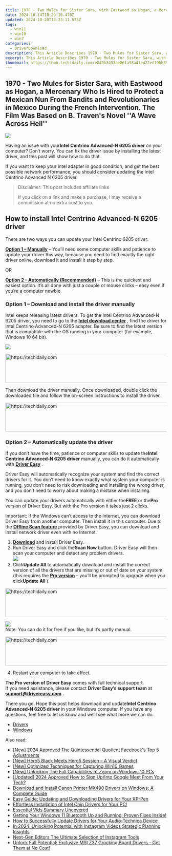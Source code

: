 ```yaml
---
title: 1970 - Two Mules for Sister Sara, with Eastwood as Hogan, a Mercenary Who Is Hired to Protect a Mexican Nun From Bandits and Revolutionaries in Mexico During the French Intervention. The Film Was Based on B. Traven's Novel ''A Wave Across Hell''
date: 2024-10-14T18:29:18.470Z
updated: 2024-10-20T18:23:11.575Z
tags:
  - win11
  - win10
  - win7
categories:
  - DriverDownload
description: This Article Describes 1970 - Two Mules for Sister Sara, with Eastwood as Hogan, a Mercenary Who Is Hired to Protect a Mexican Nun From Bandits and Revolutionaries in Mexico During the French Intervention. The Film Was Based on B. Traven's Novel ''A Wave Across Hell''
excerpt: This Article Describes 1970 - Two Mules for Sister Sara, with Eastwood as Hogan, a Mercenary Who Is Hired to Protect a Mexican Nun From Bandits and Revolutionaries in Mexico During the French Intervention. The Film Was Based on B. Traven's Novel ''A Wave Across Hell''
thumbnail: https://thmb.techidaily.com/e849b3433ae861a98a41e422ed19bb8502406c23628dc5175ac052fdfbe1c181.jpg
---
```


## 1970 - Two Mules for Sister Sara, with Eastwood as Hogan, a Mercenary Who Is Hired to Protect a Mexican Nun From Bandits and Revolutionaries in Mexico During the French Intervention. The Film Was Based on B. Traven's Novel ''A Wave Across Hell''

![](https://images.drivereasy.com/wp-content/uploads/2018/10/img_5bbb234b9f877.png)

 Having an issue with your**Intel Centrino Advanced-N 6205 driver** on your computer? Don’t worry. You can fix the driver issue by installing the latest driver, and this post will show how to do that.

 If you want to keep your Intel adapter in good condition, and get the best possible network performance, you should consider updating the Intel Centrino Advanced N 6205 driver.

>  Disclaimer: This post includes affiliate links
>
>  If you click on a link and make a purchase, I may receive a commission at no extra cost to you.
>

## How to install Intel Centrino Advanced-N 6205 driver

There are two ways you can update your Intel Centrino 6205 driver:

[**Option 1 – Manually**](https://tools.techidaily.com/drivereasy/download/) – You’ll need some computer skills and patience to update your driver this way, because you need to find exactly the right driver online, download it and install it step by step.

OR

**[Option 2 – Automatically (Recommended)](https://www.drivereasy.com/knowledge/intel-centrino-advanced-n-6205-driver-issues-in-windows-solved/#M2)**  – This is the quickest and easiest option. It’s all done with just a couple or mouse clicks – easy even if you’re a computer newbie.

### Option 1 – Download and install the driver manually

 Intel keeps releasing latest drivers. To get the Intel Centrino Advanced-N 6205 driver, you need to go to the **[Intel download center](https://downloadcenter.intel.com/)**  , find the driver for Intel Centrino Advanced-N 6205 adapter. Be sure to find the latest version that is compatible with the OS running in your computer (for example, Windows 10 64 bit).

![](https://images.drivereasy.com/wp-content/uploads/2018/10/img_5bbb2462338e2.jpg)

<!-- affiliate ads begin -->
<a href="https://appsumo.8odi.net/c/5597632/2151882/7443" target="_top" id="2151882">
  <img src="//a.impactradius-go.com/display-ad/7443-2151882" border="0" alt="https://techidaily.com" width="600" height="90"/>
</a>
<img height="0" width="0" src="https://appsumo.8odi.net/i/5597632/2151882/7443" style="position:absolute;visibility:hidden;" border="0" />
<!-- affiliate ads end -->

 Then download the driver manually. Once downloaded, double click the downloaded file and follow the on-screen instructions to install the driver.

<!-- affiliate ads begin -->
<a href="https://appsumo.8odi.net/c/5597632/2094428/7443" target="_top" id="2094428">
  <img src="//a.impactradius-go.com/display-ad/7443-2094428" border="0" alt="https://techidaily.com" width="728" height="90"/>
</a>
<img height="0" width="0" src="https://appsumo.8odi.net/i/5597632/2094428/7443" style="position:absolute;visibility:hidden;" border="0" />
<!-- affiliate ads end -->

### Option 2 – Automatically update the driver

 If you don’t have the time, patience or computer skills to update the**Intel Centrino Advanced-N 6205 driver** manually, you can do it automatically with **[Driver Easy](https://tools.techidaily.com/drivereasy/download/)**  .

 Driver Easy will automatically recognize your system and find the correct drivers for it. You don’t need to know exactly what system your computer is running, you don’t need to risk downloading and installing the wrong driver, and you don’t need to worry about making a mistake when installing.

 You can update your drivers automatically with either the**FREE** or the**Pro** version of Driver Easy. But with the Pro version it takes just 2 clicks.

 Important: If the Windows can’t access to the Internet, you can download Driver Easy from another computer. Then install it in this computer. Due to the **[Offline Scan feature](https://tools.techidaily.com/drivereasy/download/)**  provided by Driver Easy, you can download and install network driver even with no Internet.

1. [**Download**](https://tools.techidaily.com/drivereasy/download/) and install Driver Easy.
2. Run Driver Easy and click the**Scan Now** button. Driver Easy will then scan your computer and detect any problem drivers.  
![](https://images.drivereasy.com/wp-content/uploads/2018/10/img_5bbb254687bf9.jpg)
3. Click**Update All** to automatically download and install the correct version of all the drivers that are missing or out of date on your system (this requires the **[Pro version](https://tools.techidaily.com/drivereasy/download/)**  – you’ll be prompted to upgrade when you click**Update All** ).  

<!-- affiliate ads begin -->
<a href="https://ephamedtechinc.pxf.io/c/5597632/2136626/26400" target="_top" id="2136626">
  <img src="//a.impactradius-go.com/display-ad/26400-2136626" border="0" alt="https://techidaily.com" width="728" height="90"/>
</a>
<img height="0" width="0" src="https://ephamedtechinc.pxf.io/i/5597632/2136626/26400" style="position:absolute;visibility:hidden;" border="0" />
<!-- affiliate ads end -->

![](https://images.drivereasy.com/wp-content/uploads/2018/10/img_5bbb272158d57.jpg)  
 Note: You can do it for free if you like, but it’s partly manual.

<!-- affiliate ads begin -->
<a href="https://appsumo.8odi.net/c/5597632/2137380/7443" target="_top" id="2137380">
  <img src="//a.impactradius-go.com/display-ad/7443-2137380" border="0" alt="https://techidaily.com" width="728" height="90"/>
</a>
<img height="0" width="0" src="https://appsumo.8odi.net/i/5597632/2137380/7443" style="position:absolute;visibility:hidden;" border="0" />
<!-- affiliate ads end -->

4. Restart your computer to take effect.

**The Pro version of Driver Easy** comes with full technical support.  
 If you need assistance, please contact **Driver Easy’s support team** at **[support@drivereasy.com](https://tools.techidaily.com/drivereasy/download/) .**

 There you go. Hope this post helps download and update**Intel Centrino Advanced-N 6205 driver** in your Windows computer. If you have any questions, feel free to let us know and we’ll see what more we can do.

* [Drivers](https://tools.techidaily.com/drivereasy/download/)
* [Windows](https://tools.techidaily.com/drivereasy/download/)

<ins class="adsbygoogle"
     style="display:block"
     data-ad-format="autorelaxed"
     data-ad-client="ca-pub-7571918770474297"
     data-ad-slot="1223367746"></ins>

<ins class="adsbygoogle"
     style="display:block"
     data-ad-client="ca-pub-7571918770474297"
     data-ad-slot="8358498916"
     data-ad-format="auto"
     data-full-width-responsive="true"></ins>

<span class="atpl-alsoreadstyle">Also read:</span>
<div><ul>
<li><a href="https://facebook-videos.techidaily.com/new-2024-approved-the-quintessential-quotient-facebooks-top-5-adjustments/"><u>[New] 2024 Approved The Quintessential Quotient Facebook's Top 5 Adjustments</u></a></li>
<li><a href="https://some-knowledge.techidaily.com/new-hero5-black-meets-hero5-session-a-visual-verdict/"><u>[New] Hero5 Black Meets Hero5 Session – A Visual Verdict</u></a></li>
<li><a href="https://visual-screen-recording.techidaily.com/new-optimized-techniques-for-capturing-win10-games/"><u>[New] Optimized Techniques for Capturing Win10 Games</u></a></li>
<li><a href="https://some-approaches.techidaily.com/new-unlocking-the-full-capabilities-of-zoom-on-windows-10-pcs/"><u>[New] Unlocking The Full Capabilities of Zoom on Windows 10 PCs</u></a></li>
<li><a href="https://video-screen-grab.techidaily.com/updated-2024-approved-how-to-sign-upinto-google-meet-from-your-tech/"><u>[Updated] 2024 Approved How to Sign Up/Into Google Meet From Your Tech?</u></a></li>
<li><a href="https://win-amazing.techidaily.com/download-and-install-canon-printer-mx490-drivers-on-windows-a-complete-guide/"><u>Download and Install Canon Printer MX490 Drivers on Windows: A Complete Guide</u></a></li>
<li><a href="https://win-amazing.techidaily.com/easy-guide-updating-and-downloading-drivers-for-your-xp-pen/"><u>Easy Guide: Updating and Downloading Drivers for Your XP-Pen</u></a></li>
<li><a href="https://win-amazing.techidaily.com/1722962252078-effortless-installation-of-intel-chip-drivers-for-your-pc/"><u>Effortless Installation of Intel Chip Drivers for Your PC!</u></a></li>
<li><a href="https://youtube-clips.techidaily.com/essential-vids-summary-uncovered/"><u>Essential Vids Summary Uncovered</u></a></li>
<li><a href="https://sound-issues.techidaily.com/1723016649339-getting-your-windows-11-bluetooth-up-and-running-proven-fixes-inside/"><u>Getting Your Windows 11 Bluetooth Up and Running: Proven Fixes Inside!</u></a></li>
<li><a href="https://win-amazing.techidaily.com/how-to-successfully-update-drivers-for-your-audio-technica-device/"><u>How to Successfully Update Drivers for Your Audio-Technica Device</u></a></li>
<li><a href="https://instagram-video-recordings.techidaily.com/in-2024-unlocking-potential-with-instagram-videos-strategic-planning-insights/"><u>In 2024, Unlocking Potential with Instagram Videos Strategic Planning Insights</u></a></li>
<li><a href="https://instagram-clips.techidaily.com/next-gen-editors-the-ultimate-selection-of-instagram-tools/"><u>Next-Gen Editors The Ultimate Selection of Instagram Tools</u></a></li>
<li><a href="https://win-amazing.techidaily.com/1722967364525-unlock-full-potential-exclusive-msi-z37-grocking-board-drivers-get-them-at-no-cost/"><u>Unlock Full Potential: Exclusive MSI Z37 Grocking Board Drivers – Get Them at No Cost!</u></a></li>
</ul></div>

